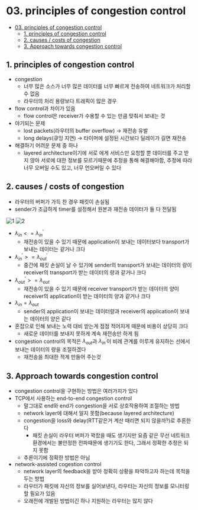 # 03. principles of congestion control

<!--ts-->

- [03. principles of congestion control](#03-principles-of-congestion-control)
  - [1. principles of congestion control](#1-principles-of-congestion-control)
  - [2. causes / costs of congestion](#2-causes--costs-of-congestion)
  - [3. Approach towards congestion control](#3-approach-towards-congestion-control)

<!-- Created by https://github.com/ekalinin/github-markdown-toc -->
<!-- Added by: sungminyou, at: 2022년 7월 19일 화요일 15시 18분 13초 KST -->

<!--te-->

## 1. principles of congestion control

- congestion
  - 너무 많은 소스가 너무 많은 데이터를 너무 빠르게 전송하여 네트워크가 처리할 수 없음
  - 라우터의 처리 용량보다 트래픽이 많은 경우
- flow control과 차이가 있음
  - flow control은 receiver가 수용할 수 있는 만큼 맞춰서 보내는 것
- 야기되는 문제
  - lost packets(라우터의 buffer overflow) → 재전송 유발
  - long delays(큐잉 지연) → 타이머에 설정된 시간보다 딜레이가 길면 재전송
- 해결하기 어려운 문제 중 하나
  - layered architecture이기에 서로 에게 서비스만 요청할 뿐 데이터를 주고 받지 않아 서로에 대한 정보를 모르기때문에 추정을 통해 해결해야함, 추정에 따라 너무 오버일 수도 있고, 너무 언오버일 수 있다

## 2. causes / costs of congestion

- 라우터의 버퍼가 가득 찬 경우 패킷이 손실됨
- sender가 조급하게 timer를 설정해서 원본과 재전송 데이터가 둘 다 전달됨

![1](https://user-images.githubusercontent.com/48282185/179679016-8b834b20-1844-4fb6-9ecd-a58f70db14a5.png)
![2](https://user-images.githubusercontent.com/48282185/179679000-325dc2b8-13f2-4647-8216-5ae3ada520a1.png)

- $\lambda_{in} <= \lambda^{\prime}_{in}$
  - 재전송이 있을 수 있기 때문에 application이 보내는 데이터보다 transport가 보내는 데이터는 같거나 크다
- $\lambda^{\prime}_{in} >= \lambda^{\prime}_{out}$
  - 중간에 패킷 손실이 날 수 있기에 sender의 transport가 보내는 데이터의 량이 receiver의 transport가 받는 데이터의 량과 같거나 크다
- $\lambda^{\prime}_{out} >= \lambda_{out}$
  - 재전송이 있을 수 있기 때문에 receiver transport가 받는 데이터의 양이 receiver의 application이 받는 데이터의 양과 같거나 크다
- $\lambda_{in} = \lambda_{out}$
  - sender의 application이 보내는 데이터량과 receiver의 application이 보내는 데이터의 양은 같다
- 혼잡으로 인해 보내는 노력 대비 받는게 점점 적어지게 때문에 비용이 상당히 크다
  - 새로운 데이터를 보내지 못하게 계속 재전송만 하게 됨
- congestion control의 목적은 $\lambda_{out}$과 $\lambda^{\prime}_{in}$이 비례 관계를 이루게 유지하는 선에서 보내는 데이터의 량을 조절하겠다
  - 재전송을 최대한 적게 만들어 주는것

## 3. Approach towards congestion control

- congestion control을 구현하는 방법은 여러가지가 있다
- TCP에서 사용하는 end-to-end congestion control
  - 말그대로 end와 end가 congestion을 서로 상호작용하여 조절하는 방법
  - network layer에 대해서 알지 못함(because layered architecture)
  - congestion을 loss와 delay(RTT같은거 계산 때리면 되지 않을까?)로 추론한다
    - 패킷 손실이 라우터 버퍼가 꽉찼을 때도 생기지만 요즘 같은 무선 네트워크 환경에서는 불안정한 전파때문에 생기기도 한다, 그래서 정확한 추정은 되지 못함
  - 추론이기에 정확한 방법은 아님
- network-assisted cogestion control
  - network layer의 feedback을 받아 정확히 상황을 파악하고자 하는데 목적을 두는 방법
  - 라우터가 패킷에 자신의 정보를 실어보낸다, 라우터는 자신의 정보를 모니터링할 필요가 있음
  - 오래전에 개발된 방법이긴 하나 지원하는 라우터는 많지 않다
